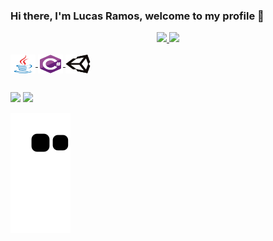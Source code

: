 ### Hi there, I'm Lucas Ramos, welcome to my profile 👋

<div align="center">
  <a href="https://github.com/LucasCRamos">
  <img height="180em" src="https://github-readme-stats.vercel.app/api?username=LucasCRamos&show_icons=true&theme=dracula&include_all_commits=true&count_private=true"/>
  <img height="180em" src="https://github-readme-stats.vercel.app/api/top-langs/?username=LucasCRamos&layout=compact&langs_count=7&theme=dracula"/>
</div>

  <div style="display: inline_block"><br>
  <img align="center" alt="Rafa-Csharp" height="30" width="40" src="https://raw.githubusercontent.com/devicons/devicon/master/icons/java/java-original.svg">
  <img align="center" alt="Rafa-Csharp" height="30" width="40" src="https://raw.githubusercontent.com/devicons/devicon/master/icons/csharp/csharp-original.svg">
   <img align="center" alt="Rafa-Csharp" height="30" width="40" src="https://raw.githubusercontent.com/devicons/devicon/master/icons/unity/unity-original.svg">
</div>
 
##
  
<div>
   <a href="https://www.linkedin.com/in/lucas-ramos-96aa2b160/" target="_blank"><img src="https://img.shields.io/badge/-LinkedIn-%230077B5?style=for-the-badge&logo=linkedin&logoColor=white" target="_blank"></a> 
  <a href = "mailto:contatolucasret22@gmail.com"><img src="https://img.shields.io/badge/-Gmail-%23333?style=for-the-badge&logo=gmail&logoColor=white" target="_blank"></a>

![Snake animation](https://github.com/LucasCRamos/LucasCRamos/blob/output/github-contribution-grid-snake.svg)
 
</div
  
